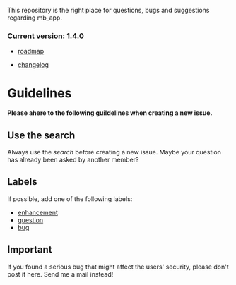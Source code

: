 This repository is the right place for questions, bugs and suggestions regarding mb_app.

### Current version: 1.4.0

- [roadmap](https://github.com/MBuchalik/mb_app/milestones?state=open)

- [changelog](CHANGELOG.md)

# Guidelines
**Please ahere to the following guildelines when creating a new issue.**
## Use the search

Always use the *search* before creating a new issue. Maybe your question has already been asked by another member?

## Labels

If possible, add one of the following labels:
- [enhancement](https://github.com/MBuchalik/mb_app/issues?q=label:enhancement)
- [question](https://github.com/MBuchalik/mb_app/issues?q=label:question)
- [bug](https://github.com/MBuchalik/mb_app/issues?q=label:bug)

## Important
If you found a serious bug that might affect the users' security, please don't post it here. Send me a mail instead!
